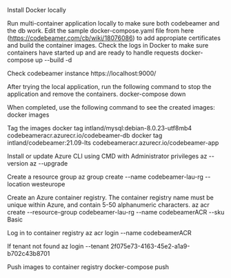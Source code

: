 Install Docker locally

Run multi-container application locally to make sure both codebeamer and the db work. 
Edit the sample docker-compose.yaml file from here (https://codebeamer.com/cb/wiki/18076086)
to add appropiate certificates and build the container images. Check the logs in Docker to make sure containers have started up and are ready to handle requests
docker-compose up --build -d

Check codebeamer instance
https://localhost:9000/

After trying the local application, run the following command to stop the application and remove the containers.
docker-compose down

When completed, use the following command to see the created images:
docker images

Tag the images
docker tag intland/mysql:debian-8.0.23-utf8mb4 codebeameracr.azurecr.io/codebeamer-db
docker tag intland/codebeamer:21.09-lts codebeameracr.azurecr.io/codebeamer-app

Install or update Azure CLI using CMD with Administrator privileges
az --version
az --upgrade

Create a resource group
az group create --name codebeamer-lau-rg --location westeurope

Create an Azure container registry. The container registry name must be unique within Azure, and contain 5-50 alphanumeric characters.
az acr create --resource-group codebeamer-lau-rg --name codebeamerACR --sku Basic

Log in to container registry
az acr login --name codebeamerACR

If tenant not found
az login --tenant 2f075e73-4163-45e2-a1a9-b702c43b8701

Push images to container registry
docker-compose push